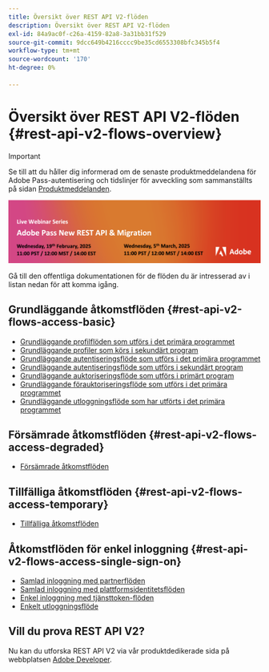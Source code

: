 ```yaml
---
title: Översikt över REST API V2-flöden
description: Översikt över REST API V2-flöden
exl-id: 84a9ac0f-c26a-4159-82a8-3a31bb31f529
source-git-commit: 9dcc649b4216cccc9be35cd6553308bfc345b5f4
workflow-type: tm+mt
source-wordcount: '170'
ht-degree: 0%

---
```


# Översikt över REST API V2-flöden {#rest-api-v2-flows-overview}

>[!IMPORTANT]
>
> Se till att du håller dig informerad om de senaste produktmeddelandena för Adobe Pass-autentisering och tidslinjer för avveckling som sammanställts på sidan [Produktmeddelanden](/help/authentication/product-announcements.md).

<a href="https://experienceleague.adobe.com/en/docs/pass/authentication/product-announcements">![Live Webinar Series](/help/authentication/assets/rest-api-v2/live-webinar-series-banner.png)</a>

Gå till den offentliga dokumentationen för de flöden du är intresserad av i listan nedan för att komma igång.

## Grundläggande åtkomstflöden {#rest-api-v2-flows-access-basic}

* [Grundläggande profilflöden som utförs i det primära programmet](basic-access-flows/rest-api-v2-basic-profiles-primary-application-flow.md)
* [Grundläggande profiler som körs i sekundärt program](basic-access-flows/rest-api-v2-basic-profiles-secondary-application-flow.md)
* [Grundläggande autentiseringsflöde som utförs i det primära programmet](basic-access-flows/rest-api-v2-basic-authentication-primary-application-flow.md)
* [Grundläggande autentiseringsflöde som utförs i sekundärt program](basic-access-flows/rest-api-v2-basic-authentication-secondary-application-flow.md)
* [Grundläggande auktoriseringsflöde som utförs i primärt program](basic-access-flows/rest-api-v2-basic-authorization-primary-application-flow.md)
* [Grundläggande förauktoriseringsflöde som utförs i det primära programmet](basic-access-flows/rest-api-v2-basic-preauthorization-primary-application-flow.md)
* [Grundläggande utloggningsflöde som har utförts i det primära programmet](basic-access-flows/rest-api-v2-basic-logout-primary-application-flow.md)

## Försämrade åtkomstflöden {#rest-api-v2-flows-access-degraded}

* [Försämrade åtkomstflöden](degraded-access-flows/rest-api-v2-access-degraded-flows.md)

## Tillfälliga åtkomstflöden {#rest-api-v2-flows-access-temporary}

* [Tillfälliga åtkomstflöden](temporary-access-flows/rest-api-v2-access-temporary-flows.md)

## Åtkomstflöden för enkel inloggning {#rest-api-v2-flows-access-single-sign-on}

* [Samlad inloggning med partnerflöden](single-sign-on-access-flows/rest-api-v2-single-sign-on-partner-flows.md)
* [Samlad inloggning med plattformsidentitetsflöden](single-sign-on-access-flows/rest-api-v2-single-sign-on-platform-identity-flows.md)
* [Enkel inloggning med tjänsttoken-flöden](single-sign-on-access-flows/rest-api-v2-single-sign-on-service-token-flows.md)
* [Enkelt utloggningsflöde](single-sign-on-access-flows/rest-api-v2-single-sign-on-logout-flow.md)

## Vill du prova REST API V2?

Nu kan du utforska REST API V2 via vår produktdedikerade sida på webbplatsen [Adobe Developer](https://developer.adobe.com/adobe-pass/).
